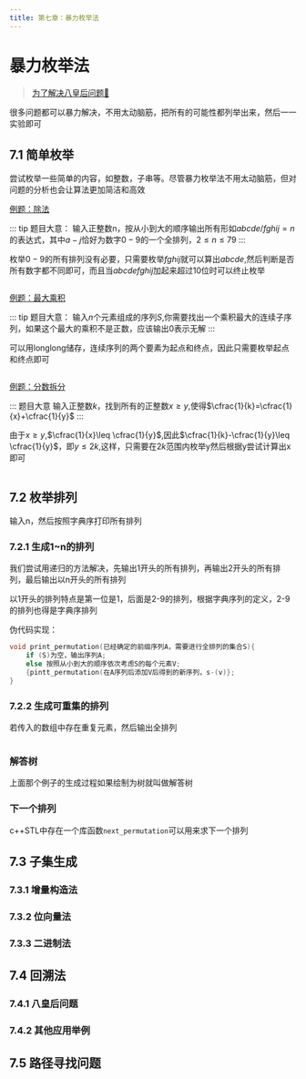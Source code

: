 ```yaml
---
title: 第七章：暴力枚举法
---
```


# 暴力枚举法

> [为了解决八皇后问题🤨](https://www.luogu.com.cn/problem/P1219)

很多问题都可以暴力解决，不用太动脑筋，把所有的可能性都列举出来，然后一一实验即可

## 7.1 简单枚举

尝试枚举一些简单的内容，如整数，子串等。尽管暴力枚举法不用太动脑筋，但对问题的分析也会让算法更加简洁和高效



[例题：除法](https://vjudge.net/problem/UVA-725)

::: tip 题目大意：
输入正整数n，按从小到大的顺序输出所有形如$abcde/fghij=n$的表达式，其中$a-j$恰好为数字$0-9$的一个全排列，$2\leq n\leq 79$
::: 

枚举$0-9$的所有排列没有必要，只需要枚举$fghij$就可以算出$abcde$,然后判断是否所有数字都不同即可，而且当$abcdefghij$加起来超过10位时可以终止枚举

```cpp

```


[例题：最大乘积](https://vjudge.net/problem/UVA-11059)

::: tip 题目大意：
输入$n$个元素组成的序列$S$,你需要找出一个乘积最大的连续子序列，如果这个最大的乘积不是正数，应该输出0表示无解
:::

可以用longlong储存，连续序列的两个要素为起点和终点，因此只需要枚举起点和终点即可

```cpp
```

[例题：分数拆分](https://vjudge.net/problem/UVA-10976)

::: 题目大意
输入正整数$k$，找到所有的正整数$x\geq y$,使得$\cfrac{1}{k}=\cfrac{1}{x}+\cfrac{1}{y}$
:::

由于$x\geq y$,$\cfrac{1}{x}\leq \cfrac{1}{y}$,因此$\cfrac{1}{k}-\cfrac{1}{y}\leq \cfrac{1}{y}$，即$y\leq 2k$,这样，只需要在$2k$范围内枚举y然后根据y尝试计算出x即可

```cpp
``` 

##  7.2 枚举排列

输入n，然后按照字典序打印所有排列

### 7.2.1 生成1~n的排列

我们尝试用递归的方法解决，先输出1开头的所有排列，再输出2开头的所有排列，最后输出以n开头的所有排列

以1开头的排列特点是第一位是1，后面是2-9的排列，根据字典序列的定义，2-9的排列也得是字典序排列

伪代码实现：
```cpp
void print_permutation(已经确定的前缀序列A，需要进行全排列的集合S){
    if (S)为空，输出序列A;
    else 按照从小到大的顺序依次考虑S的每个元素V;
    {pintt_permutation(在A序列后添加V后得到的新序列，s-(v)};
}
```


### 7.2.2 生成可重集的排列

若传入的数组中存在重复元素，然后输出全排列

```cpp
``` 

### 解答树

上面那个例子的生成过程如果绘制为树就叫做解答树


### 下一个排列

c++STL中存在一个库函数`next_permutation`可以用来求下一个排列
### 

## 7.3 子集生成

### 7.3.1 增量构造法

### 7.3.2 位向量法

### 7.3.3 二进制法


## 7.4 回溯法

### 7.4.1 八皇后问题

### 7.4.2 其他应用举例

## 7.5 路径寻找问题

